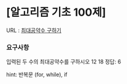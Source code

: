 # [알고리즘 기초 100제] 

URL : [최대공약수 구하기](https://www.youtube.com/watch?v=jdnGckTvZ64&list=PLVoihNyHW4xkm_KJ8_N8X7F6EQP4uSRyR)

### 요구사항 

입력된 두 수의 최대공약수를 구하시오
12 18
정답: 6

hint: 반복문 (for, while), if
